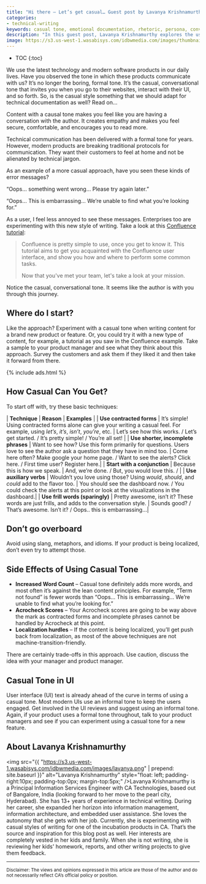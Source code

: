 ```yaml
---
title: "Hi there – Let’s get casual… Guest post by Lavanya Krishnamurthy"
categories:
- technical-writing
keywords: casual tone, emotional documentation, rhetoric, persona, conversation, establishing trust, translation
description: "In this guest post, Lavanya Krishnamurthy explores the use of a casual tone in documentation as a way to give users a sense of having a conversation with the author. She presents several easy techniques for implementing a casual tone, and also notes the potential tradeoffs this approach can have."
image: https://s3.us-west-1.wasabisys.com/idbwmedia.com/images/thumbnails/lavanya.png
---
```


* TOC
{:toc}

We use the latest technology and modern software products in our daily lives. Have you observed the tone in which these products communicate with us? It’s no longer the boring, formal tone. It’s the casual, conversational tone that invites you when you go to their websites, interact with their UI, and so forth. So, is the casual style something that we should adapt for technical documentation as well? Read on…

Content with a causal tone makes you feel like you are having a conversation with the author. It creates empathy and makes you feel secure, comfortable, and encourages you to read more.

Technical communication has been delivered with a formal tone for years. However, modern products are breaking traditional protocols for communication. They want their customers to feel at home and not be alienated by technical jargon.

As an example of a more casual approach, have you seen these kinds of error messages?

“Oops… something went wrong… Please try again later.”

“Oops… This is embarrassing… We’re unable to find what you’re looking for.”

As a user, I feel less annoyed to see these messages. Enterprises too are experimenting with this new style of writing. Take a look at this [Confluence tutorial](https://confluence.atlassian.com/confcloud/tutorial-navigate-confluence-724764713.html):

>Confluence is pretty simple to use, once you get to know it. This tutorial aims to get you acquainted with the Confluence user interface, and show you how and where to perform some common tasks.
>
>Now that you've met your team, let's take a look at your mission.

Notice the casual, conversational tone. It seems like the author is with you through this journey.

## Where do I start?

Like the approach? Experiment with a casual tone when writing content for a brand new product or feature. Or, you could try it with a new type of content, for example, a tutorial as you saw in the Confluence example. Take a sample to your product manager and see what they think about this approach. Survey the customers and ask them if they liked it and then take it forward from there.

{% include ads.html %}


## How Casual Can You Get?

To start off with, try these basic techniques:

| **Technique** | **Reason**  | **Examples** |
| **Use contracted forms** | It’s simple! Using contracted forms alone can give your writing a casual feel. For example, using <i>let’s</i>, <i>it’s</i>, <i>isn’t</i>, <i>you’re</i>, etc. | Let’s see how this works. / Let’s get started. / It’s pretty simple! / You’re all set! |
| **Use shorter, incomplete phrases** | Want to see how? Use this form primarily for questions. Users love to see the author ask a question that they have in mind too. | Come here often? Make google your home page. / Want to see the alerts? Click here. / First time user? Register here.|
| **Start with a conjunction** | Because this is how we speak. | And, we’re done. / But, you would love this. / |
| **Use auxiliary verbs** | Wouldn’t you love using those? Using <i>would</i>, <i>should</i>, and <i>could</i> add to the flavor too. | You should see the dashboard now. / You could check the alerts at this point or look at the visualizations in the dashboard.|
| **Use frill words (sparingly)** | Pretty awesome, isn’t it? These words are just frills, and adds to the conversation style. | Sounds good? / That’s awesome. Isn’t it? / Oops.. this is embarrassing…|

## Don’t go overboard

Avoid using slang, metaphors, and idioms. If your product is being localized, don’t even try to attempt those.

## Side Effects of Using Casual Tone

* **Increased Word Count** – Casual tone definitely adds more words, and most often it’s against the lean content principles. For example, “Term not found” is fewer words than “Oops… This is embarrassing… We’re unable to find what you’re looking for.”
* **Acrocheck Scores** – Your Acrocheck scores are going to be way above the mark as contracted forms and incomplete phrases cannot be handled by Acrocheck at this point.
* **Localization hurdles** – If the content is being localized, you’ll get push back from localization, as most of the above techniques are not machine-transition-friendly.

There are certainly trade-offs in this approach. Use caution, discuss the idea with your manager and product manager.  

## Casual Tone in UI
User interface (UI) text is already ahead of the curve in terms of using a casual tone. Most modern UIs use an informal tone to keep the users engaged. Get involved in the UI reviews and suggest using an informal tone. Again, if your product uses a formal tone throughout, talk to your product managers and see if you can experiment using a casual tone for a new feature.

## About Lavanya Krishnamurthy

<img src="{{ "https://s3.us-west-1.wasabisys.com/idbwmedia.com/images/lavanya.png" | prepend: site.baseurl }}" alt="Lavanya Krishnamurthy" style="float: left; padding-right:10px; padding-top:0px; margin-top:5px;" />Lavanya Krishnamurthy is a Principal Information Services Engineer with CA Technologies, based out of Bangalore, India (looking forward to her move to the pearl city, Hyderabad). She has 13+ years of experience in technical writing. During her career, she expanded her horizon into information management, information architecture, and embedded user assistance. She loves the autonomy that she gets with her job. Currently, she is experimenting with casual styles of writing for one of the incubation products in CA. That’s the source and inspiration for this blog post as well. Her interests are completely vested in her kids and family. When she is not writing, she is reviewing her kids' homework, reports, and other writing projects to give them feedback.

<hr />

<small>Disclaimer: The views and opinions expressed in this article are those of the author and do not necessarily reflect CA’s official policy or position. </small>
